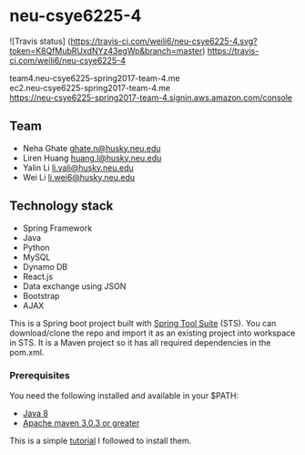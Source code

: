 # neu-csye6225-4
![Travis status] (https://travis-ci.com/weili6/neu-csye6225-4.svg?token=K8QfMubRUxdNYz43egWp&branch=master)  https://travis-ci.com/weili6/neu-csye6225-4

team4.neu-csye6225-spring2017-team-4.me  
ec2.neu-csye6225-spring2017-team-4.me  
https://neu-csye6225-spring2017-team-4.signin.aws.amazon.com/console  
## Team
- Neha Ghate ghate.n@husky.neu.edu
- Liren Huang huang.l@husky.neu.edu
- Yalin Li li.yali@husky.neu.edu
- Wei Li li.wei6@husky.neu.edu


## Technology stack

- Spring Framework
- Java
- Python
- MySQL
- Dynamo DB
- React.js
- Data exchange using JSON
- Bootstrap
- AJAX

This is a Spring boot project built with [Spring Tool Suite](https://spring.io/tools/sts/all) (STS).
You can download/clone the repo and import it as an existing project into workspace in STS.
It is a Maven project so it has all required dependencies in the pom.xml.

### Prerequisites
You need the following installed and available in your $PATH:

* [Java 8](http://www.oracle.com/technetwork/java/javase/downloads/jdk8-downloads-2133151.html)
* [Apache maven 3.0.3 or greater](http://maven.apache.org/install.html)

This is a simple [tutorial](https://www.mkyong.com/maven/how-to-install-maven-in-windows/) I followed to install them.

